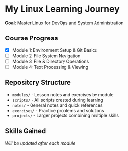 # My Linux Learning Journey

**Goal**: Master Linux for DevOps and System Administration

## Course Progress
- [x] Module 1: Environment Setup & Git Basics
- [ ] Module 2: File System Navigation
- [ ] Module 3: File & Directory Operations
- [ ] Module 4: Text Processing & Viewing

## Repository Structure
- `modules/` - Lesson notes and exercises by module
- `scripts/` - All scripts created during learning
- `notes/` - General notes and quick references
- `exercises/` - Practice problems and solutions
- `projects/` - Larger projects combining multiple skills

## Skills Gained
*Will be updated after each module*
